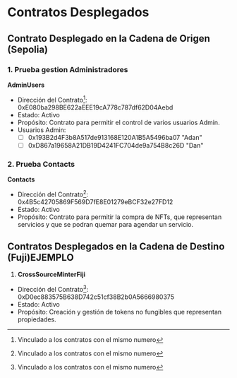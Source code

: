 # Contratos Desplegados

## Contrato Desplegado en la Cadena de Origen (Sepolia)

### 1.   Prueba gestion Administradores
   

   **AdminUsers**
   - Dirección del Contrato[^1]: 
   0xE080ba298BE622aEEE19cA778c787df62D04Aebd
   - Estado: Activo
   - Propósito: Contrato para permitir el control de varios usuarios Admin.
   - Usuarios Admin: 
      - [ ] 0x193B2d4F3b8A517de913168E120A1B5A5496ba07 "Adan"
      - [ ] 0xD867a19658A21DB19D4241FC704de9a754B8c26D "Dan"

### 2.   Prueba Contacts

   **Contacts**
   - Dirección del Contrato[^1]: 
   0x4B5c42705869F569D7fE8E01279eBCF32e27FD12
   - Estado: Activo
   - Propósito: Contrato para permitir la compra de NFTs, que representan servicios y que se podran quemar para agendar un servicio.

## Contratos Desplegados en la Cadena de Destino (Fuji)EJEMPLO

   1. **CrossSourceMinterFiji**
   - Dirección del Contrato[^1]: 0xD0ec883575B638D742c51cf38B2b0A5666980375
   - Estado: Activo
   - Propósito: Creación y gestión de tokens no fungibles que representan propiedades.

[^1]: Vinculado a los contratos con el mismo numero


